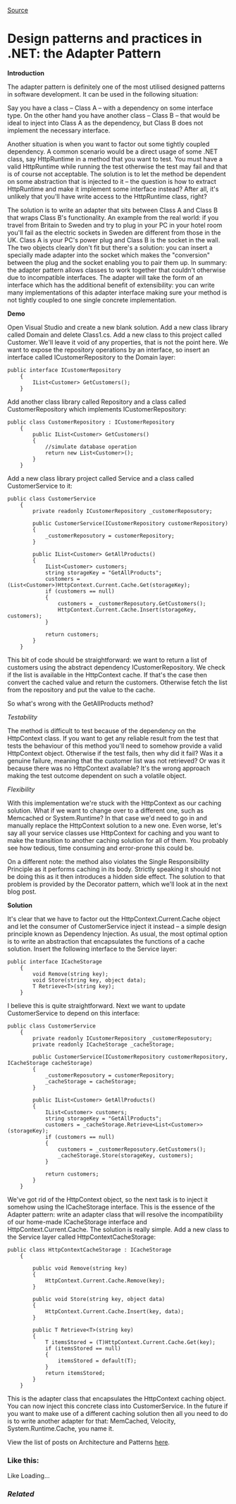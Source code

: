 [Source](http://dotnetcodr.com/2013/04/25/design-patterns-and-practices-in-net-the-adapter-pattern/ "Permalink to Design patterns and practices in .NET: the Adapter Pattern")

# Design patterns and practices in .NET: the Adapter Pattern

**Introduction**

The adapter pattern is definitely one of the most utilised designed patterns in software development. It can be used in the following situation:

Say you have a class – Class A – with a dependency on some interface type. On the other hand you have another class – Class B – that would be ideal to inject into Class A as the dependency, but Class B does not implement the necessary interface.

Another situation is when you want to factor out some tightly coupled dependency. A common scenario would be a direct usage of some .NET class, say HttpRuntime in a method that you want to test. You must have a valid HttpRuntime while running the test otherwise the test may fail and that is of course not acceptable. The solution is to let the method be dependent on some abstraction that is injected to it – the question is how to extract HttpRuntime and make it implement some interface instead? After all, it's unlikely that you'll have write access to the HttpRuntime class, right?

The solution is to write an adapter that sits between Class A and Class B that wraps Class B's functionality. An example from the real world: if you travel from Britain to Sweden and try to plug in your PC in your hotel room you'll fail as the electric sockets in Sweden are different from those in the UK. Class A is your PC's power plug and Class B is the socket in the wall. The two objects clearly don't fit but there's a solution: you can insert a specially made adapter into the socket which makes the "conversion" between the plug and the socket enabling you to pair them up. In summary: the adapter pattern allows classes to work together that couldn't otherwise due to incompatible interfaces. The adapter will take the form of an interface which has the additional benefit of extensibility: you can write many implementations of this adapter interface making sure your method is not tightly coupled to one single concrete implementation.

**Demo**

Open Visual Studio and create a new blank solution. Add a new class library called Domain and delete Class1.cs. Add a new class to this project called Customer. We'll leave it void of any properties, that is not the point here. We want to expose the repository operations by an interface, so insert an interface called ICustomerRepository to the Domain layer:



    public interface ICustomerRepository
    	{
    		IList<Customer> GetCustomers();
    	}


Add another class library called Repository and a class called CustomerRepository which implements ICustomerRepository:



    public class CustomerRepository : ICustomerRepository
    	{
    		public IList<Customer> GetCustomers()
    		{
    			//simulate database operation
    			return new List<Customer>();
    		}
    	}


Add a new class library project called Service and a class called CustomerService to it:



    public class CustomerService
    	{
    		private readonly ICustomerRepository _customerReposutory;

    		public CustomerService(ICustomerRepository customerRepository)
    		{
    			_customerReposutory = customerRepository;
    		}

    		public IList<Customer> GetAllProducts()
    		{
    			IList<Customer> customers;
    			string storageKey = "GetAllProducts";
    			customers = (List<Customer>)HttpContext.Current.Cache.Get(storageKey);
    			if (customers == null)
    			{
    				customers = _customerReposutory.GetCustomers();
    				HttpContext.Current.Cache.Insert(storageKey, customers);
    			}

    			return customers;
    		}
    	}


This bit of code should be straightforward: we want to return a list of customers using the abstract dependency ICustomerRepository. We check if the list is available in the HttpContext cache. If that's the case then convert the cached value and return the customers. Otherwise fetch the list from the repository and put the value to the cache.

So what's wrong with the GetAllProducts method?

_Testability_

The method is difficult to test because of the dependency on the HttpContext class. If you want to get any reliable result from the test that tests the behaviour of this method you'll need to somehow provide a valid HttpContext object. Otherwise if the test fails, then why did it fail? Was it a genuine failure, meaning that the customer list was not retrieved? Or was it because there was no HttpContext available? It's the wrong approach making the test outcome dependent on such a volatile object.

_Flexibility_

With this implementation we're stuck with the HttpContext as our caching solution. What if we want to change over to a different one, such as Memcached or System.Runtime? In that case we'd need to go in and manually replace the HttpContext solution to a new one. Even worse, let's say all your service classes use HttpContext for caching and you want to make the transition to another caching solution for all of them. You probably see how tedious, time consuming and error-prone this could be.

On a different note: the method also violates the Single Responsibility Principle as it performs caching in its body. Strictly speaking it should not be doing this as it then introduces a hidden side effect. The solution to that problem is provided by the Decorator pattern, which we'll look at in the next blog post.

**Solution**

It's clear that we have to factor out the HttpContext.Current.Cache object and let the consumer of CustomerService inject it instead – a simple design principle known as Dependency Injection. As usual, the most optimal option is to write an abstraction that encapsulates the functions of a cache solution. Insert the following interface to the Service layer:



    public interface ICacheStorage
    	{
    		void Remove(string key);
    		void Store(string key, object data);
    		T Retrieve<T>(string key);
    	}


I believe this is quite straightforward. Next we want to update CustomerService to depend on this interface:



    public class CustomerService
    	{
    		private readonly ICustomerRepository _customerReposutory;
    		private readonly ICacheStorage _cacheStorage;

    		public CustomerService(ICustomerRepository customerRepository, ICacheStorage cacheStorage)
    		{
    			_customerReposutory = customerRepository;
    			_cacheStorage = cacheStorage;
    		}

    		public IList<Customer> GetAllProducts()
    		{
    			IList<Customer> customers;
    			string storageKey = "GetAllProducts";
    			customers = _cacheStorage.Retrieve<List<Customer>>(storageKey);
    			if (customers == null)
    			{
    				customers = _customerReposutory.GetCustomers();
    				_cacheStorage.Store(storageKey, customers);
    			}

    			return customers;
    		}
    	}


We've got rid of the HttpContext object, so the next task is to inject it somehow using the ICacheStorage interface. This is the essence of the Adapter pattern: write an adapter class that will resolve the incompatibility of our home-made ICacheStorage interface and HttpContext.Current.Cache. The solution is really simple. Add a new class to the Service layer called HttpContextCacheStorage:



    public class HttpContextCacheStorage : ICacheStorage
    	{

    		public void Remove(string key)
    		{
    			HttpContext.Current.Cache.Remove(key);
    		}

    		public void Store(string key, object data)
    		{
    			HttpContext.Current.Cache.Insert(key, data);
    		}

    		public T Retrieve<T>(string key)
    		{
    			T itemsStored = (T)HttpContext.Current.Cache.Get(key);
    			if (itemsStored == null)
    			{
    				itemsStored = default(T);
    			}
    			return itemsStored;
    		}
    	}


This is the adapter class that encapsulates the HttpContext caching object. You can now inject this concrete class into CustomerService. In the future if you want to make use of a different caching solution then all you need to do is to write another adapter for that: MemCached, Velocity, System.Runtime.Cache, you name it.

View the list of posts on Architecture and Patterns [here][1].

### Like this:

Like Loading...

### _Related_

[1]: http://dotnetcodr.com/architecture-and-patterns/ "Architecture and patterns"

